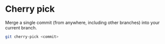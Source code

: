[
  id: git-cherry-pick
  tags:
  locations:
]: #

# Cherry pick

Merge a single commit (from anywhere, including other branches) into your current branch.

````bash
git cherry-pick <commit>
````

